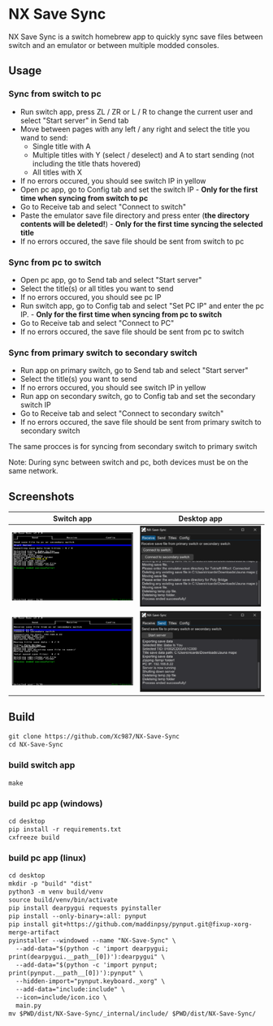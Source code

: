 # NX Save Sync

NX Save Sync is a switch homebrew app to quickly sync save files between switch and an emulator or between multiple modded consoles.

## Usage

### Sync from switch to pc

- Run switch app, press ZL / ZR or L / R to change the current user and select "Start server" in Send tab
- Move between pages with any left / any right and select the title you wand to send:
  - Single title with A
  - Multiple titles with Y (select / deselect) and A to start sending (not including the title thats hovered) 
  - All titles with X
- If no errors occured, you should see switch IP in yellow
- Open pc app, go to Config tab and set the switch IP - **Only for the first time when syncing from switch to pc**
- Go to Receive tab and select "Connect to switch"
- Paste the emulator save file directory and press enter (**the directory contents will be deleted!**) - **Only for the first time syncing the selected title**
- If no errors occured, the save file should be sent from switch to pc

### Sync from pc to switch

- Open pc app, go to Send tab and select "Start server"
- Select the title(s) or all titles you want to send
- If no errors occured, you should see pc IP
- Run switch app, go to Config tab and select "Set PC IP" and enter the pc IP. - **Only for the first time when syncing from pc to switch**
- Go to Receive tab and select "Connect to PC"
- If no errors occured, the save file should be sent from pc to switch

### Sync from primary switch to secondary switch

- Run app on primary switch, go to Send tab and select "Start server"
- Select the title(s) you want to send
- If no errors occured, you should see switch IP in yellow
- Run app on secondary switch, go to Config tab and set the secondary switch IP
- Go to Receive tab and select "Connect to secondary switch"
- If no errors occured, the save file should be sent from primary switch to secondary switch

The same procces is for syncing from secondary switch to primary switch

Note: During sync between switch and pc, both devices must be on the same network.

## Screenshots

<table width="100%">
  <thead>
    <tr>
      <th width="50%">Switch app</th>
      <th width="50%">Desktop app</th>
    </tr>
  </thead>
  <tbody>
    <tr>
      <td width="50%"><img src="screenshots/switch1.jpg"/></td>
      <td width="50%"><img src="screenshots/desk1.png"/></td>
    </tr>
    <tr>
      <td width="50%"><img src="screenshots/switch2.jpg"/></td>
      <td width="50%"><img src="screenshots/desk2.png"/></td>
    </tr>
  </tbody>
</table>

## Build

```
git clone https://github.com/Xc987/NX-Save-Sync
cd NX-Save-Sync
```

### build switch app

```
make
```

### build pc app (windows)

```
cd desktop
pip install -r requirements.txt
cxfreeze build
```

### build pc app (linux)

```
cd desktop
mkdir -p "build" "dist"
python3 -m venv build/venv
source build/venv/bin/activate
pip install dearpygui requests pyinstaller
pip install --only-binary=:all: pynput
pip install git+https://github.com/maddinpsy/pynput.git@fixup-xorg-merge-artifact
pyinstaller --windowed --name "NX-Save-Sync" \
  --add-data="$(python -c 'import dearpygui; print(dearpygui.__path__[0])'):dearpygui" \
  --add-data="$(python -c 'import pynput; print(pynput.__path__[0])'):pynput" \
  --hidden-import="pynput.keyboard._xorg" \
  --add-data="include:include" \
  --icon=include/icon.ico \
  main.py
mv $PWD/dist/NX-Save-Sync/_internal/include/ $PWD/dist/NX-Save-Sync/
```